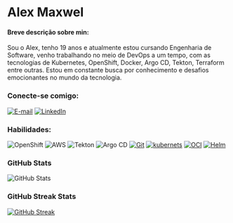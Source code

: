 
# Alex Maxwel


#### Breve descrição sobre min:

Sou o Alex, tenho 19 anos e atualmente estou cursando Engenharia de Software, venho trabalhando no meio de DevOps a um tempo, com as tecnologias de Kubernetes, OpenShift, Docker, Argo CD, Tekton, Terraform entre outras. Estou em constante busca por conhecimento e desafios emocionantes no mundo da tecnologia.



### Conecte-se comigo:
[![E-mail](https://img.shields.io/badge/-Email-000?style=for-the-badge&logo=microsoft-outlook&logoColor=30A3DC)](alex:alexmaxwellbg@gmail.com)
[![LinkedIn](https://img.shields.io/badge/-LinkedIn-000?style=for-the-badge&logo=linkedin&logoColor=30A3DC)](https://www.linkedin.com/in/alex-maxwel-7901841ba/)


### Habilidades:
![OpenShift](https://img.shields.io/badge/Openshift-000?style=for-the-badge&logo=redhat&logoColor=red)
![AWS](https://img.shields.io/badge/AWS-000.svg?style=for-the-badge&logo=amazon-aws&logoColor=yellow)
![Tekton](https://img.shields.io/badge/Tekton-000.svg?style=for-the-badge&logo=tekton&logoColor=purple)
![Argo CD](https://img.shields.io/badge/Argo_CD-000.svg?style=for-the-badge&logo=argo&logoColor=orange)
[![Git](https://img.shields.io/badge/Git-000?style=for-the-badge&logo=git&logoColor=30A3DC)](https://docs.github.com/)
[![kubernets](https://img.shields.io/badge/Kubernetes-000?style=for-the-badge&logo=kubernetes&logoColor=30A3DC)](https://docs.github.com/)
[![OCI](https://img.shields.io/badge/OCI-000?style=for-the-badge&logo=oracle&logoColor=red)](https://docs.github.com/)
[![Helm](https://img.shields.io/badge/helm-000?style=for-the-badge&logo=helm&logoColor=blue)](https://docs.github.com/)

### GitHub Stats
![GitHub Stats](https://github-readme-stats.vercel.app/api?username=Amaxwel1&theme=transparent&bg_color=000&border_color=30A3DC&show_icons=true&icon_color=30A3DC&title_color=E94D5F&text_color=FFF)

### GitHub Streak Stats

[![GitHub Streak](https://streak-stats.demolab.com/?user=Amaxwel1&theme=bear&background=000&border=30A3DC&dates=FFF)](https://git.io/streak-stats)
